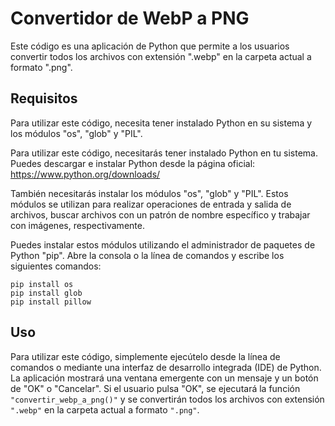 # Convertidor de WebP a PNG

Este código es una aplicación de Python que permite a los usuarios convertir todos los archivos con extensión ".webp" en la carpeta actual a formato ".png".

## Requisitos

Para utilizar este código, necesita tener instalado Python en su sistema y los módulos "os", "glob" y "PIL".

Para utilizar este código, necesitarás tener instalado Python en tu sistema. Puedes descargar e instalar Python desde la página oficial: https://www.python.org/downloads/

También necesitarás instalar los módulos "os", "glob" y "PIL". Estos módulos se utilizan para realizar operaciones de entrada y salida de archivos, buscar archivos con un patrón de nombre específico y trabajar con imágenes, respectivamente.

Puedes instalar estos módulos utilizando el administrador de paquetes de Python "pip". Abre la consola o la línea de comandos y escribe los siguientes comandos:

`pip install os` </br>
`pip install glob`</br>
`pip install pillow`


## Uso

Para utilizar este código, simplemente ejecútelo desde la línea de comandos o mediante una interfaz de desarrollo integrada (IDE) de Python. La aplicación mostrará una ventana emergente con un mensaje y un botón de "OK" o "Cancelar". Si el usuario pulsa "OK", se ejecutará la función `"convertir_webp_a_png()"` y se convertirán todos los archivos con extensión `".webp"` en la carpeta actual a formato `".png"`.
